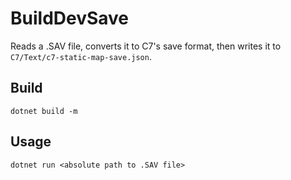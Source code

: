 # BuildDevSave
Reads a .SAV file, converts it to C7's save format, then writes it to `C7/Text/c7-static-map-save.json`.

## Build
`dotnet build -m`

## Usage
`dotnet run <absolute path to .SAV file>`
